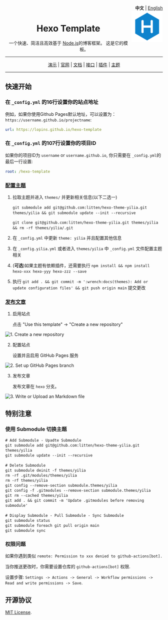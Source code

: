 <div align="right">
   <strong>中文</strong> | <a href="README.md">English</a>
</div>

<img src="https://raw.githubusercontent.com/hexojs/logo/master/hexo-logo-avatar.png" alt="Hexo logo" width="100" height="100" align="right" />

<div align="center">

<h1> Hexo Template </h1>

<p>一个快速、简洁且高效基于 <a href="https://nodejs.org">Node.js</a>的博客框架。 这是它的模板。 </p>

</div>

<hr/>

<div align="center">
<a href="https://lopins.github.io/hexo-template">演示</a> | 
<a href="https://hexo.io">官网</a> | 
<a href="https://hexo.io/docs/">文档</a> | 
<a href="https://hexo.io/zh-cn/api/">接口</a> | 
<a href="https://hexo.io/plugins/">插件</a> | 
<a href="https://hexo.io/themes/">主题</a>
</div>

<hr/>

## 快速开始

### 在 `_config.yml` 的16行设置你的站点地址

例如，如果你使用Github Pages默认地址，可以设置为： `https://username.github.io/projectname`:

```yml
url: https://lopins.github.io/hexo-template
```

### 在 `_config.yml` 的107行设置你的项目ID

如果你的项目ID为 `username` or `username.github.io`, 你只需要在 `_config.yml`的最后一行设置: 

```yml
root: /hexo-template
```

### [配置主题](https://github.com/lopins/hexo-template/issues/2)

1. 拉取主题并进入 `themes/` 并更新相关信息(以下二选一)

   `git submodule add git@github.com:litten/hexo-theme-yilia.git themes/yilia && git submodule update --init --recursive`

   `git clone git@github.com:litten/hexo-theme-yilia.git themes/yilia && rm -rf themes/yilia/.git`

2. 在 `_config.yml` 中更新 `theme: yilia` 并且配置其他信息 

3. 在 `_config.yilia.yml` 或者进入  `themes/yilia` 中 `_config.yml` 文件配置主题相关

4. (**可选**)如果主题有依赖插件，还需要执行 `npm install && npm install hexo-xxx hexo-yyy hexo-zzz --save`

5. 执行 `git add . && git commit -m ':wrench:docs(themes): Add or update configuration files' && git push origin main` 提交更改

### [发布文章](https://github.com/lopins/hexo-template/issues/1)

1. 启用站点

   点击 "Use this template" -> "Create a new repository"

![1. Create a new repository](https://github.com/user-attachments/assets/0e3053a1-4270-489f-80fd-2059d1f4dbbf)

2. 配置站点

   设置并且启用 GitHub Pages 服务

![2. Set up GitHub Pages branch](https://github.com/user-attachments/assets/ea36bec9-4a11-4e76-8e82-97230deab530)

3. 发布文章

   发布文章在 `hexo` 分支。

![3. Write or Upload an Markdown file](https://github.com/user-attachments/assets/4edbdeb8-fd3f-4173-9013-15134772883d)

## 特别注意

### 使用 **Submodule** 切换主题

```
# Add Submodule - Upadte Submodule
git submodule add git@github.com:litten/hexo-theme-yilia.git themes/yilia
git submodule update --init --recursive

# Delete Submodule
git submodule deinit -f themes/yilia
rm -rf .git/modules/themes/yilia
rm -rf themes/yilia
git config --remove-section submodule.themes/yilia
git config -f .gitmodules --remove-section submodule.themes/yilia
git rm --cached themes/yilia
git add . && git commit -m 'Update .gitmodules before removing submodule'

# Display Submodule - Pull Submodule - Sync Submodule
git submodule status
git submodule foreach git pull origin main
git submodule sync
```

### 权限问题

如果你遇到类似 `remote: Permission to xxx denied to github-actions[bot].` 

当你推送更改时，你需要设置仓库的 `github-actions[bot]` 权限.

设置步骤: `Settings -> Actions -> General -> Workflow permissions -> Read and write permissions -> Save`.

## 开源协议

[MIT License](LICENSE).
